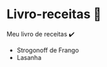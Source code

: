 # Livro-receitas :open_book:
Meu livro de receitas :heavy_check_mark:
* Strogonoff de Frango
* Lasanha
